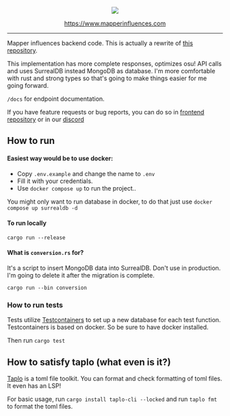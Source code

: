 <p align=center>
    <a href=https://www.mapperinfluences.com>
    <img src=https://github.com/aticie/Mapper-Influences-Backend/assets/36697363/9386b5e7-bd1c-41f1-bb47-398cca2c7b6b>
    </a>
</p>
<p align=center>
    <a href=https://www.mapperinfluences.com>https://www.mapperinfluences.com</a>
</p>

---


Mapper influences backend code.
This is actually a rewrite of [this repository](https://github.com/aticie/Mapper-Influences-Backend). 

This implementation has more complete responses, optimizes osu! API calls and uses SurrealDB instead MongoDB as database.
I'm more comfortable with rust and strong types so that's going to make things easier for me going forward.

`/docs` for endpoint documentation.

If you have feature requests or bug reports, 
you can do so in [frontend repository](https://github.com/Fursum/mapper-influences-frontend) 
or in our [discord](https://discord.gg/SAwxBDe3Rf)
## How to run

#### Easiest way would be to use docker:
- Copy `.env.example` and change the name to `.env` 
- Fill it with your credentials.
- Use `docker compose up` to run the project..

You might only want to run database in docker, to do that just use `docker compose up surrealdb -d`

#### To run locally
`cargo run --release`

#### What is `conversion.rs` for?
It's a script to insert MongoDB data into SurrealDB. Don't use in production. I'm going to delete it after the migration is complete.

`cargo run --bin conversion`

### How to run tests
Tests utilize [Testcontainers](https://testcontainers.com/) to set up a new database for each test function. 
Testcontainers is based on docker. So be sure to have docker installed.

Then run `cargo test`

## How to satisfy taplo (what even is it?)
[Taplo](https://taplo.tamasfe.dev/) is a toml file toolkit. You can format and check formatting of toml files. It even has an LSP!

For basic usage, run `cargo install taplo-cli --locked` and run `taplo fmt` to format the toml files.
